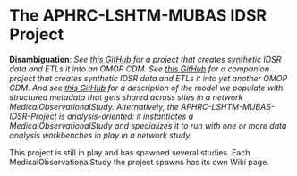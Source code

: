 # The APHRC-LSHTM-MUBAS IDSR Project
**Disambiguation**: *See [this GitHub](https://github.com/tathagatabhattacharjee/Generic-IDSR-COVID-19-data-to-OMOP-6.0-under-INSPIRE-Project) for a project that creates synthetic IDSR data and ETLs it into an OMOP CDM. See [this GitHub](https://github.com/Inspire-Mubas) for a companion project that creates synthetic IDSR data and ETLs it into yet another OMOP CDM. And see [this GitHub](https://github.com/jaygee-on-github/INSPIRE-Domain-Model-for-Network-Cohort-Studies) for a description of the model we populate with structured metadata that gets shared across sites in a network MedicalObservationalStudy. Alternatively, the APHRC-LSHTM-MUBAS-IDSR-Project is analysis-oriented: it instantiates a MedicalObservationalStudy and specializes it to run with one or more data analysis workbenches in play in a network study.*

This project is still in play and has spawned several studies. Each MedicalObservationalStudy the project spawns has its own Wiki page.
